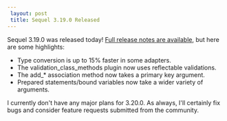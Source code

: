 ```yaml
---
 layout: post
 title: Sequel 3.19.0 Released
---
```


Sequel 3.19.0 was released today!  <a href="http://sequel.jeremyevans.net/rdoc/files/doc/release_notes/3_19_0_txt.html">Full release notes are available</a>, but here are some highlights:

* Type conversion is up to 15% faster in some adapters.
* The validation_class_methods plugin now uses reflectable validations.
* The add_* association method now takes a primary key argument.
* Prepared statements/bound variables now take a wider variety of arguments.

I currently don't have any major plans for 3.20.0.  As always, I'll certainly fix bugs and consider feature requests submitted from the community.
